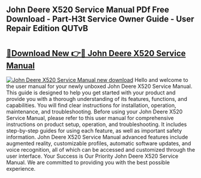 ## John Deere X520 Service Manual PDf Free Download - Part-H3t Service Owner Guide - User Repair Edition QUTvB

# <h2><a href="http://bc93814.oget.top/?id=John+Deere+X520+Service+Manual">🔗Download New 👉🔴 John Deere X520 Service Manual</a></h2>

[![John Deere X520 Service Manual new download](https://i.imgur.com/5g1atiW.png)](http://bc93814.oget.top/?id=John+Deere+X520+Service+Manual)
Hello and welcome to the user manual for your newly unboxed John Deere X520 Service Manual. This guide is designed to help you get started with your product and provide you with a thorough understanding of its features, functions, and capabilities. You will find clear instructions for installation, operation, maintenance, and troubleshooting. Before using your John Deere X520 Service Manual, please refer to this user manual for comprehensive instructions on product setup, operation, and troubleshooting. It includes step-by-step guides for using each feature, as well as important safety information. John Deere X520 Service Manual advanced features include augmented reality, customizable profiles, automatic software updates, and voice recognition, all of which can be accessed and customized through the user interface. Your Success is Our Priority John Deere X520 Service Manual. We are committed to providing you with the best possible experience.

